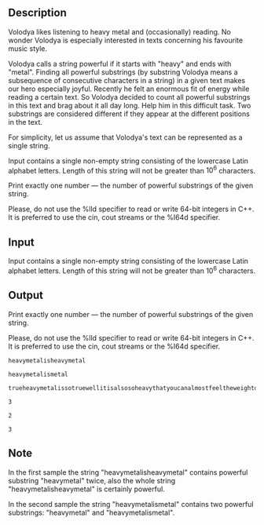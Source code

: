 ## Description

<div><p>Volodya likes listening to heavy metal and (occasionally) reading. No wonder Volodya is especially interested in texts concerning his favourite music style.</p><p>Volodya calls a string powerful if it starts with "<span class="tex-font-style-tt">heavy</span>" and ends with "<span class="tex-font-style-tt">metal</span>". Finding all powerful substrings (by substring Volodya means a subsequence of consecutive characters in a string) in a given text makes our hero especially joyful. Recently he felt an enormous fit of energy while reading a certain text. So Volodya decided to count all powerful substrings in this text and brag about it all day long. Help him in this difficult task. Two substrings are considered different if they appear at the different positions in the text.</p><p>For simplicity, let us assume that Volodya's text can be represented as a single string.</p></div><div class="input-specification"><p>Input contains a single non-empty string consisting of the lowercase Latin alphabet letters. Length of this string will not be greater than <span class="tex-span">10<sup class="upper-index">6</sup></span> characters.</p></div><div class="output-specification"><p>Print exactly one number — the number of powerful substrings of the given string.</p><p>Please, do not use the <span class="tex-font-style-tt">%lld</span> specifier to read or write 64-bit integers in C++. It is preferred to use the <span class="tex-font-style-tt">cin</span>, <span class="tex-font-style-tt">cout</span> streams or the <span class="tex-font-style-tt">%I64d</span> specifier.</p></div>

## Input

<p>Input contains a single non-empty string consisting of the lowercase Latin alphabet letters. Length of this string will not be greater than <span class="tex-span">10<sup class="upper-index">6</sup></span> characters.</p>

## Output

<p>Print exactly one number — the number of powerful substrings of the given string.</p><p>Please, do not use the <span class="tex-font-style-tt">%lld</span> specifier to read or write 64-bit integers in C++. It is preferred to use the <span class="tex-font-style-tt">cin</span>, <span class="tex-font-style-tt">cout</span> streams or the <span class="tex-font-style-tt">%I64d</span> specifier.</p>





```input1
heavymetalisheavymetal

```




```input2
heavymetalismetal

```




```input3
trueheavymetalissotruewellitisalsosoheavythatyoucanalmostfeeltheweightofmetalonyou

```




```output1
3
```




```output2
2
```




```output3
3
```



## Note

<p>In the first sample the string "<span class="tex-font-style-tt">heavymetalisheavymetal</span>" contains powerful substring "<span class="tex-font-style-tt">heavymetal</span>" twice, also the whole string "<span class="tex-font-style-tt">heavymetalisheavymetal</span>" is certainly powerful.</p><p>In the second sample the string "<span class="tex-font-style-tt">heavymetalismetal</span>" contains two powerful substrings: "<span class="tex-font-style-tt">heavymetal</span>" and "<span class="tex-font-style-tt">heavymetalismetal</span>".</p>
